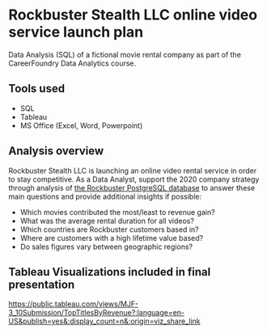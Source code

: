 # Rockbuster Stealth LLC online video service launch plan
Data Analysis (SQL) of a fictional movie rental company as part of the CareerFoundry Data Analytics course.

## Tools used
- SQL
- Tableau
- MS Office (Excel, Word, Powerpoint)

## Analysis overview
Rockbuster Stealth LLC is launching an online video rental service in order to stay competitive.
As a Data Analyst, support the 2020 company strategy through analysis of [the Rockbuster PostgreSQL database](www.postgresqltutorial.com/wp-content/uploads/2019/05/dvdrental.zip)
to answer these main questions and provide additional insights if possible:
- Which movies contributed the most/least to revenue gain?
- What was the average rental duration for all videos?
- Which countries are Rockbuster customers based in?
- Where are customers with a high lifetime value based?
- Do sales figures vary between geographic regions?

## Tableau Visualizations included in final presentation
https://public.tableau.com/views/MJF-3_10Submission/TopTitlesByRevenue?:language=en-US&publish=yes&:display_count=n&:origin=viz_share_link
